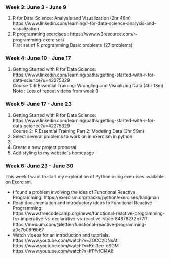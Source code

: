 ### Week 3: June 3 - June 9
<ol> 
    <li> R for Data Science: Analysis and Visualization (2hr 46m) https://www.linkedin.com/learning/r-for-data-science-analysis-and-visualization</li>
    <li> R programming exercises : https://www.w3resource.com/r-programming-exercises/ <br>
        First set of R programming Basic problems (27 problems)
    </li>
</ol>
    
    
### Week 4: June 10 - June 17
<ol>
    <li> Getting Started with R for Data Science: https://www.linkedin.com/learning/paths/getting-started-with-r-for-data-science?u=42275329 <br>
        Course 1: R Essential Training: Wrangling and Visualizing Data (4hr 18m) </li>
        Note : Lots of repeat videos from week 3
</ol>

### Week 5: June 17 - June 23
<ol>
    <li> Getting Started with R for Data Science: https://www.linkedin.com/learning/paths/getting-started-with-r-for-data-science?u=42275329 <br>
        Course 2: R Essential Training Part 2: Modeling Data (3hr 59m) </li>
    <li> Select several problems to work on in exercism in python <li>
    <li> Create a new project proposal</li>
    <li> Add styling to my website's homepage</li>
</ol>

### Week 6: June 23 - June 30
This week I want to start my exploration of Python using exercises available on Exercism. <br>
<ul>
    <li>I found a problem involving the idea of Functional Reactive Programming: https://exercism.org/tracks/python/exercises/hangman</li>
    <li>Read documentation and introductory ideas to Functional Reactive Programming: <br>
        https://www.freecodecamp.org/news/functional-reactive-programming-frp-imperative-vs-declarative-vs-reactive-style-84878272c77f/ <br>
        https://medium.com/@lettier/functional-reactive-programming-a0c7b08f6b67 <br>
    </li>
    <li>Watch videos for an introduction and tutorials: <br>
        https://www.youtube.com/watch?v=ZOCCzDNsAtI <br>
        https://www.youtube.com/watch?v=Knl3ee-dSOM <br>
        https://www.youtube.com/watch?v=IfFfvfCl4A8 <br>  
    </li>
</ul>


    
